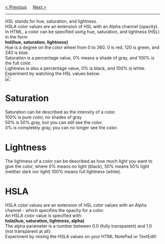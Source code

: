 <a href="/HTML/Colors/HEX.md">&lt; Previous</a>
&nbsp;&nbsp;&nbsp;
<a href="/HTML/CSS.md">Next &gt;</a>
<hr>
HSL stands for hue, saturation, and lightness.
<br>
HSLA color values are an extension of HSL with an Alpha channel (opacity).
<br>
In HTML, a color can be specified using hue, saturation, and lightness (HSL) in the form:
<br>
<b>hsl(hue, saturation, lightness)</b>
<br>
Hue is a degree on the color wheel from 0 to 360. 0 is red, 120 is green, and 240 is blue.
<br>
Saturation is a percentage value, 0% means a shade of gray, and 100% is the full color.
<br>
Lightness is also a percentage value, 0% is black, and 100% is white.
<br>
Experiment by watching the HSL values below:
<br>
<img src="https://i.imgur.com/DmZuNJI.gif">
<h1>Saturation</h1>
Saturation can be described as the intensity of a color.
<br>
100% is pure color, no shades of gray
<br>
50% is 50% gray, but you can still see the color.
<br>
0% is completely gray, you can no longer see the color.
<h1>Lightness</h1>
The lightness of a color can be described as how much light you want to give the color, where 0% means no light (black), 50% means 50% light (neither dark nor light) 100% means full lightness (white).
<h1>HSLA</h1>
HSLA color values are an extension of HSL color values with an Alpha channel - which specifies the opacity for a color.
<br>
An HSLA color value is specified with:
<br>
<b>hsla(hue, saturation, lightness, alpha)</b>
<br>
The alpha parameter is a number between 0.0 (fully transparent) and 1.0 (not transparent at all):
<br>
Experiment by mixing the HSLA values on your HTML NotePad or TextEdit!
